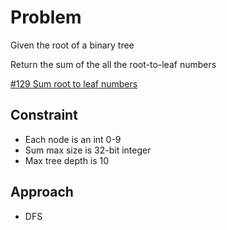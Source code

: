 
# Problem
Given the root of a binary tree

Return the sum of the all the root-to-leaf numbers

[\#129 Sum root to leaf numbers](https://leetcode.com/problems/sum-root-to-leaf-numbers/?envType=daily-question&envId=2024-04-15)

## Constraint
- Each node is an int 0-9
- Sum max size is 32-bit integer
- Max tree depth is 10

## Approach
- DFS
